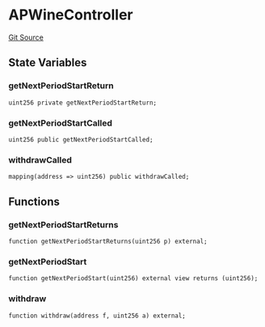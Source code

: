 # APWineController
[Git Source](https://github.com/Swivel-Finance/illuminate/blob/7162e4822e4bbebd99b67c43e703ecedf92a2138/src/mocks/APWineController.sol)


## State Variables
### getNextPeriodStartReturn

```solidity
uint256 private getNextPeriodStartReturn;
```


### getNextPeriodStartCalled

```solidity
uint256 public getNextPeriodStartCalled;
```


### withdrawCalled

```solidity
mapping(address => uint256) public withdrawCalled;
```


## Functions
### getNextPeriodStartReturns


```solidity
function getNextPeriodStartReturns(uint256 p) external;
```

### getNextPeriodStart


```solidity
function getNextPeriodStart(uint256) external view returns (uint256);
```

### withdraw


```solidity
function withdraw(address f, uint256 a) external;
```

